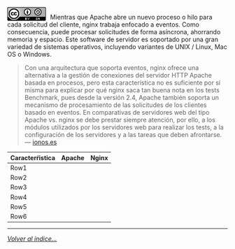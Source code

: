 <img src="../imagenes/MI-LICENCIA88x31.png" style="float: left; margin-right: 10px;" />


Mientras que Apache abre un nuevo proceso o hilo para cada solicitud del cliente, nginx trabaja enfocado a eventos. Como consecuencia, puede procesar solicitudes de forma asíncrona, ahorrando memoria y espacio. Este software de servidor es soportado por una gran variedad de sistemas operativos, incluyendo variantes de UNIX / Linux, Mac OS o Windows.

> Con una arquitectura que soporta eventos, nginx ofrece una alternativa a la gestión de conexiones del servidor HTTP Apache basada en procesos, pero esta característica no es suficiente por sí misma para explicar por qué nginx saca tan buena nota en los tests Benchmark, pues desde la versión 2.4, Apache también soporta un mecanismo de procesamiento de las solicitudes de los clientes basado en eventos. En comparativas de servidores web del tipo Apache vs. nginx se debe prestar siempre atención, por ello, a los módulos utilizados por los servidores web para realizar los tests, a la configuración de los servidores y a las tareas que deben afrontarse.  — [ionos.es](https://www.ionos.es/)


|Caracterŕistica  |Apache  |Nginx  |
|---------|---------|---------|
|Row1     |         |         |
|Row2     |         |         |
|Row3     |         |         |
|Row4     |         |         |
|Row5     |         |         |
|Row6     |         |         |

________________________________________
*[Volver al índice...](../README.md)*
